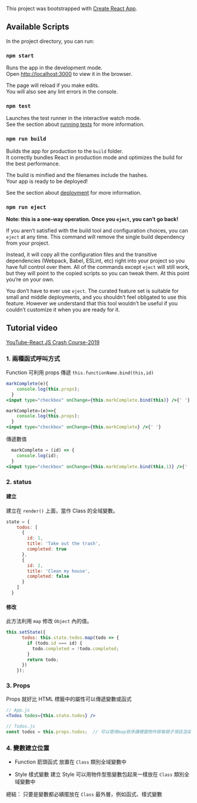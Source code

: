 This project was bootstrapped with [Create React App](https://github.com/facebook/create-react-app).

## Available Scripts

In the project directory, you can run:

### `npm start`

Runs the app in the development mode.<br>
Open [http://localhost:3000](http://localhost:3000) to view it in the browser.

The page will reload if you make edits.<br>
You will also see any lint errors in the console.

### `npm test`

Launches the test runner in the interactive watch mode.<br>
See the section about [running tests](https://facebook.github.io/create-react-app/docs/running-tests) for more information.

### `npm run build`

Builds the app for production to the `build` folder.<br>
It correctly bundles React in production mode and optimizes the build for the best performance.

The build is minified and the filenames include the hashes.<br>
Your app is ready to be deployed!

See the section about [deployment](https://facebook.github.io/create-react-app/docs/deployment) for more information.

### `npm run eject`

**Note: this is a one-way operation. Once you `eject`, you can’t go back!**

If you aren’t satisfied with the build tool and configuration choices, you can `eject` at any time. This command will remove the single build dependency from your project.

Instead, it will copy all the configuration files and the transitive dependencies (Webpack, Babel, ESLint, etc) right into your project so you have full control over them. All of the commands except `eject` will still work, but they will point to the copied scripts so you can tweak them. At this point you’re on your own.

You don’t have to ever use `eject`. The curated feature set is suitable for small and middle deployments, and you shouldn’t feel obligated to use this feature. However we understand that this tool wouldn’t be useful if you couldn’t customize it when you are ready for it.

## Tutorial video
[YouTube-React JS Crash Course-2019](https://www.youtube.com/watch?v=sBws8MSXN7A)

### 1. 兩種函式呼叫方式

Function 可利用 props 傳遞 `this.functionName.bind(this,id)`
```jsx
markComplete(e){
    console.log(this.props);
  }
<input type="checkbox" onChange={this.markComplete.bind(this)} />{' '}
```

```jsx
markComplete=(e)=>{
    console.log(this.props);
  }
<input type="checkbox" onChange={this.markComplete} />{' '}
```

傳遞數值
```jsx
  markComplete = (id) => {
    console.log(id);
  }
<input type="checkbox" onChange={this.markComplete.bind(this,1)} />{' '}
```

### 2. status
#### 建立
建立在 `render()` 上面，當作 Class 的全域變數。

```jsx
state = {
    todos: [
      {
        id: 1,
        title: 'Take out the trash',
        completed: true
      },
      {
        id: 2,
        title: 'Clean my house',
        completed: false
      }
    ]
  }
```

#### 修改
此方法利用 `map` 修改 `Object` 內的值。

```jsx
this.setState({
      todos: this.state.todos.map(todo => {
        if (todo.id === id) {
          todo.completed = !todo.completed;
        }
        return todo;
      })
    });
```

### 3. Props
Props 就好比 HTML 標籤中的屬性可以傳遞變數或函式

```jsx
// App.js
<Todos todos={this.state.todos} />

// Todos.js
const todos = this.props.todos;  // 可以使用map依序讀裡面物件將每個子項目渲染(TodoItem)
```

### 4. 變數建立位置

- Function 箭頭函式
放置在 `Class` 類別全域變數中

- Style 樣式變數
建立 Style 可以用物件型態變數包起來一樣放在 `Class` 類別全域變數中

總結： 只要是變數都必續擺放在 `Class` 最外層，例如函式、樣式變數



